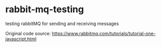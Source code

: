 # rabbit-mq-testing
testing rabbitMQ for sending and receiving messages

Original code source:
https://www.rabbitmq.com/tutorials/tutorial-one-javascript.html